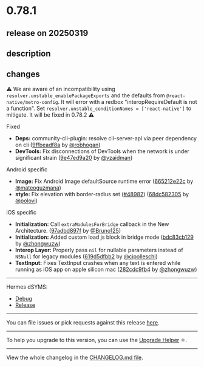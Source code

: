# 0.78.1

## release on 20250319
## description
## changes
:warning: We are aware of an incompatibility using <code>resolver.unstable_enablePackageExports</code> and the defaults from <code>@react-native/metro-config</code>. It will error with a redbox "interopRequireDefault is not a function". Set <code>resolver.unstable_conditionNames = ['react-native']</code> to mitigate. It will be fixed in 0.78.2 :warning:

Fixed

* <strong>Deps:</strong> community-cli-plugin: resolve cli-server-api via peer dependency on cli (<a href="https://github.com/facebook/react-native/commit/9ffbeadf8a1ecfef1c0ac08bc39157ac6e17796e">9ffbeadf8a</a> by <a href="https://github.com/robhogan">@robhogan</a>)
* <strong>DevTools:</strong> Fix disconnections of DevTools when the network is under significant strain (<a href="https://github.com/facebook/react-native/commit/9e47ed9a205184abf1d7eb422fb22ef27f18cae5">9e47ed9a20</a> by <a href="https://github.com/vzaidman">@vzaidman</a>)

Android specific

* <strong>Image:</strong> Fix Android Image defaultSource runtime error (<a href="https://github.com/facebook/react-native/commit/665212e22c310b1f0f9d1f1795d88622c711219a">665212e22c</a> by <a href="https://github.com/mateoguzmana">@mateoguzmana</a>)
* <strong>style:</strong> Fix elevation with border-radius set (<a class="issue-link js-issue-link" data-error-text="Failed to load title" data-id="2814024792" data-permission-text="Title is private" data-url="https://github.com/facebook/react-native/issues/48982" data-hovercard-type="pull_request" data-hovercard-url="/facebook/react-native/pull/48982/hovercard" href="https://github.com/facebook/react-native/pull/48982">#48982</a>) (<a href="https://github.com/facebook/react-native/commit/68dc582305e2568245380ddca2ceaee3b5ec752f">68dc582305</a> by <a href="https://github.com/polovi">@polovi</a>)

iOS specific

* <strong>Initialization:</strong> Call <code>extraModulesForBridge</code> callback in the New Architecture. (<a href="https://github.com/facebook/react-native/commit/97adbd897f88d108f0be21a5895dadc74189b6fc">97adbd897f</a> by <a href="https://github.com/Bruno125">@Bruno125</a>)
* <strong>Initialization:</strong> Added custom load js block in bridge mode (<a href="https://github.com/facebook/react-native/commit/bdc83cb129757d6adc373c11535d78055727e3fa">bdc83cb129</a> by <a href="https://github.com/zhongwuzw">@zhongwuzw</a>)
* <strong>Interop Layer:</strong> Properly pass <code>nil</code> for nullable parameters instead of <code>NSNull</code> for legacy modules (<a href="https://github.com/facebook/react-native/commit/619d5dfbb280892fcc2a9f78d630eb88fb32960f">619d5dfbb2</a> by <a href="https://github.com/cipolleschi">@cipolleschi</a>)
* <strong>TextInput:</strong> Fixes TextInput crashes when any text is entered while running as iOS app on apple silicon mac (<a href="https://github.com/facebook/react-native/commit/282cdc9fb4a1ceac17b63584f9988d3192235885">282cdc9fb4</a> by <a href="https://github.com/zhongwuzw">@zhongwuzw</a>)

*** ** * ** ***

Hermes dSYMS:

* <a href="https://repo1.maven.org/maven2/com/facebook/react/react-native-artifacts/0.78.1/react-native-artifacts-0.78.1-hermes-framework-dSYM-debug.tar.gz" rel="nofollow">Debug</a>
* <a href="https://repo1.maven.org/maven2/com/facebook/react/react-native-artifacts/0.78.1/react-native-artifacts-0.78.1-hermes-framework-dSYM-release.tar.gz" rel="nofollow">Release</a>

*** ** * ** ***

You can file issues or pick requests against this release <a href="https://github.com/reactwg/react-native-releases/issues/new/choose">here</a>.

*** ** * ** ***

To help you upgrade to this version, you can use the <a href="https://react-native-community.github.io/upgrade-helper/" rel="nofollow">Upgrade Helper</a> ⚛️.

*** ** * ** ***

View the whole changelog in the <a href="https://github.com/facebook/react-native/blob/main/CHANGELOG.md">CHANGELOG.md file</a>.


